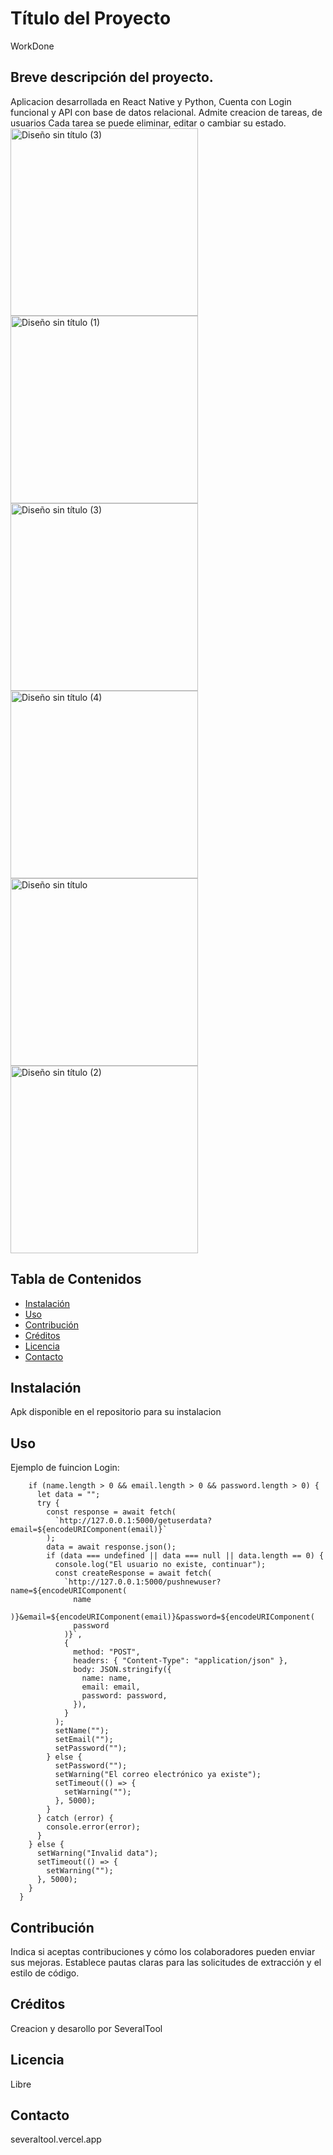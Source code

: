 # Título del Proyecto
WorkDone
## Breve descripción del proyecto.

Aplicacion desarrollada en React Native y Python, Cuenta con Login funcional y API con base de datos relacional.
Admite creacion de tareas, de usuarios
Cada tarea se puede eliminar, editar o cambiar su estado.
<img src="https://github.com/SeveralTool/WorkDone/assets/40505451/0a752ca5-4281-458e-825a-18aa8c9b9c19" alt="Diseño sin título (3)" width="300">
<img src="https://github.com/SeveralTool/WorkDone/assets/40505451/5bbc627e-fe0b-4695-8602-09b6e4aad0ae" alt="Diseño sin título (1)" width="300">
<img src="https://github.com/SeveralTool/WorkDone/assets/40505451/d0566e37-8e6c-4f0d-b476-e5c64692b4b3" alt="Diseño sin título (3)" width="300">
<img src="https://github.com/SeveralTool/WorkDone/assets/40505451/fab815d3-4259-4927-a808-4c353b99bace" alt="Diseño sin título (4)" width="300">
<img src="https://github.com/SeveralTool/WorkDone/assets/40505451/ac399d4c-cd7b-4912-b423-2ccf7a451906" alt="Diseño sin título" width="300">
<img src="https://github.com/SeveralTool/WorkDone/assets/40505451/f9fa9e39-8411-4080-90da-f3c158ce372c" alt="Diseño sin título (2)" width="300">



## Tabla de Contenidos

- [Instalación](#instalación)
- [Uso](#uso)
- [Contribución](#contribución)
- [Créditos](#créditos)
- [Licencia](#licencia)
- [Contacto](#contacto)

## Instalación

Apk disponible en el repositorio para su instalacion

## Uso
Ejemplo de fuincion Login:
```async function createAccount() {
    if (name.length > 0 && email.length > 0 && password.length > 0) {
      let data = "";
      try {
        const response = await fetch(
          `http://127.0.0.1:5000/getuserdata?email=${encodeURIComponent(email)}`
        );
        data = await response.json();
        if (data === undefined || data === null || data.length == 0) {
          console.log("El usuario no existe, continuar");
          const createResponse = await fetch(
            `http://127.0.0.1:5000/pushnewuser?name=${encodeURIComponent(
              name
            )}&email=${encodeURIComponent(email)}&password=${encodeURIComponent(
              password
            )}`,
            {
              method: "POST",
              headers: { "Content-Type": "application/json" },
              body: JSON.stringify({
                name: name,
                email: email,
                password: password,
              }),
            }
          );
          setName("");
          setEmail("");
          setPassword("");
        } else {
          setPassword("");
          setWarning("El correo electrónico ya existe");
          setTimeout(() => {
            setWarning("");
          }, 5000);
        }
      } catch (error) {
        console.error(error);
      }
    } else {
      setWarning("Invalid data");
      setTimeout(() => {
        setWarning("");
      }, 5000);
    }
  }
```

## Contribución

Indica si aceptas contribuciones y cómo los colaboradores pueden enviar sus mejoras. Establece pautas claras para las solicitudes de extracción y el estilo de código.

## Créditos

Creacion y desarollo por SeveralTool

## Licencia

Libre

## Contacto

severaltool.vercel.app


